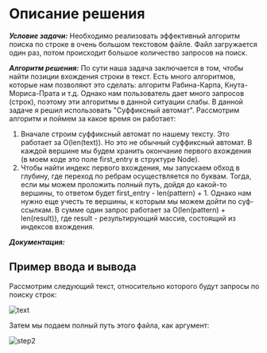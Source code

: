 # Описание решения

***Условие задачи:*** Необходимо реализовать эффективный алгоритм поиска по строке в очень большом текстовом файле. Файл загружается один раз, потом происходит большое количество запросов на поиск.

***Алгоритм решения:*** По сути наша задача заключается в том, чтобы найти позиции вхождения строки в текст. Есть много алгоритмов, которые нам позволяют это сделать: алгоритм Рабина-Карпа, Кнута-Мориса-Прата и т.д. Однако нам пользователь дает много запросов (строк), поэтому эти алгоритмы в данной ситуации слабы. В данной задаче я решил использовать "Суффиксный автомат". Рассмотрим алгоритм и поймем за какое время он работает:
1. Вначале строим суффиксный автомат по нашему тексту. Это работает за O(len(text)). Но это не обычный суффиксный автомат. В каждой вершине мы будем хранить окончание первого вхождения (в моем коде это поле first_entry в структуре Node).
2. Чтобы найти индекс первого вхождения, мы запускаем обход в глубину, где переход по ребрам осуществляется по буквам. Тогда, если мы можем проложить полный путь, дойдя до какой-то вершины, то ответом будет first_entry - len(pattern) + 1. Однако нам нужно еще учесть те вершины, к которым мы можем дойти по суф-ссылкам. В сумме один запрос работает за O(len(pattern) + len(result)), где result - результирующий массив, состоящий из индексов вхождения.

***Документация:*** 


## Пример ввода и вывода
Рассмотрим следующий текст, относительно которого будут запросы по поиску строк:

![text](https://user-images.githubusercontent.com/65976385/161101135-2908df9f-93de-4e2e-b4c9-3d21cb7d937f.jpg)

Затем мы подаем полный путь этого файла, как аргумент:

![step2](https://user-images.githubusercontent.com/65976385/161101883-69ad4ff7-da2f-449d-8b67-ea883f5acb34.jpg)
